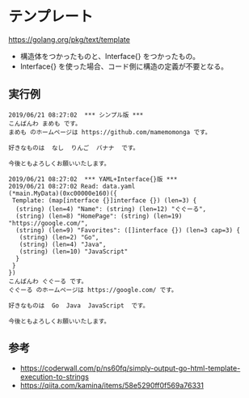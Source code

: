 # テンプレート

https://golang.org/pkg/text/template

* 構造体をつかったものと、Interface{} をつかったもの。
* Interface{} を使った場合、コード側に構造の定義が不要となる。

## 実行例

	2019/06/21 08:27:02  *** シンプル版 ***
	こんばんわ まめも です。
	まめも のホームページは https://github.com/mamemomonga です。
	
	好きなものは  なし  りんご  バナナ  です。
	
	今後ともよろしくお願いいたします。
	
	2019/06/21 08:27:02  *** YAML+Interface{}版 ***
	2019/06/21 08:27:02 Read: data.yaml
	(*main.MyData)(0xc00000e160)({
	 Template: (map[interface {}]interface {}) (len=3) {
	  (string) (len=4) "Name": (string) (len=12) "ぐぐーる",
	  (string) (len=8) "HomePage": (string) (len=19) "https://google.com/",
	  (string) (len=9) "Favorites": ([]interface {}) (len=3 cap=3) {
	   (string) (len=2) "Go",
	   (string) (len=4) "Java",
	   (string) (len=10) "JavaScript"
	  }
	 }
	})
	こんばんわ ぐぐーる です。
	ぐぐーる のホームページは https://google.com/ です。
	
	好きなものは  Go  Java  JavaScript  です。
	
	今後ともよろしくお願いいたします。

## 参考

* https://coderwall.com/p/ns60fq/simply-output-go-html-template-execution-to-strings
* https://qiita.com/kamina/items/58e5290ff0f569a76331


